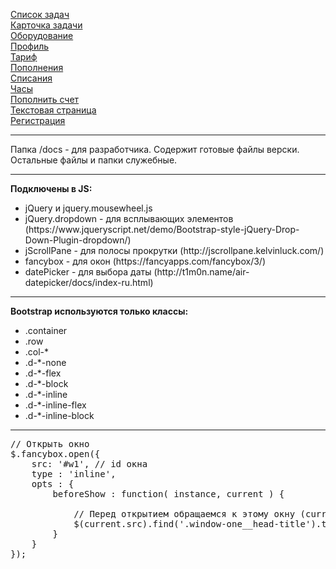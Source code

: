 <a href="./docs/tasks.html">Список задач</a><br>
<a href="./docs/task.html">Карточка задачи</a><br>
<a href="./docs/equipment.html">Оборудование</a><br>
<a href="./docs/profile.html">Профиль</a><br>
<a href="./docs/tariff-main.html">Тариф</a><br>
<a href="./docs/tariff-income.html">Пополнения</a><br>
<a href="./docs/tariff-payment.html">Списания</a><br>
<a href="./docs/tariff-hours.html">Часы</a><br>
<a href="./docs/tariff-refill.html">Пополнить счет</a><br>
<a href="./docs/text.html">Текстовая страница</a><br>
<a href="./docs/registration.html">Регистрация</a><br>

<hr>

Папка /docs - для разработчика. Содержит готовые файлы верски. Остальные файлы и папки служебные.

<hr>

<b>Подключены в JS:</b><br>
<ul>
    <li>jQuery и jquery.mousewheel.js</li>
    <li>jQuery.dropdown - для всплывающих элементов (https://www.jqueryscript.net/demo/Bootstrap-style-jQuery-Drop-Down-Plugin-dropdown/)</li>
    <li>jScrollPane - для полосы прокрутки (http://jscrollpane.kelvinluck.com/)</li>
    <li>fancybox - для окон (https://fancyapps.com/fancybox/3/)</li>
    <li>datePicker - для выбора даты (http://t1m0n.name/air-datepicker/docs/index-ru.html)</li>
</ul>

<hr>

<b>Bootstrap используются только классы:</b><br>
<ul>
    <li>.container</li>
    <li>.row</li>
    <li>.col-*</li>
    <li>.d-*-none</li>
	<li>.d-*-flex</li>
    <li>.d-*-block</li>
    <li>.d-*-inline</li>
    <li>.d-*-inline-flex</li>
	<li>.d-*-inline-block</li>
</ul>

<hr>

<pre>
// Открыть окно
$.fancybox.open({
    src: '#w1', // id окна
    type : 'inline',
    opts : {
        beforeShow : function( instance, current ) {

            // Перед открытием обращаемся к этому окну (current.src) находим в нем заголовок (window-one__head-title) и заменем текст
            $(current.src).find('.window-one__head-title').text('Новый Заголовок окна большого');
        }
    }
});
</pre>